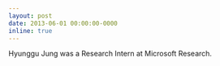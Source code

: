 ```yaml
---
layout: post
date: 2013-06-01 00:00:00-0000
inline: true
---
```


Hyunggu Jung was a Research Intern at Microsoft Research.
